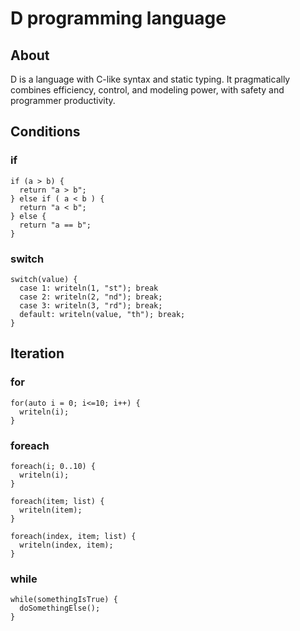 # D programming language #

## About
D is a language with C-like syntax and static typing. It pragmatically combines
efficiency, control, and modeling power, with safety and programmer productivity.

## Conditions
### if
```
if (a > b) {
  return "a > b";
} else if ( a < b ) {
  return "a < b";
} else {
  return "a == b";
}
```
### switch
```
switch(value) {
  case 1: writeln(1, "st"); break
  case 2: writeln(2, "nd"); break;
  case 3: writeln(3, "rd"); break;
  default: writeln(value, "th"); break;
}
```
## Iteration
### for
```
for(auto i = 0; i<=10; i++) {
  writeln(i);
}
```
### foreach
```
foreach(i; 0..10) {
  writeln(i);
}
```
```
foreach(item; list) {
  writeln(item);
}
```
```
foreach(index, item; list) {
  writeln(index, item);
}
```
### while
```
while(somethingIsTrue) {
  doSomethingElse();
}
```

